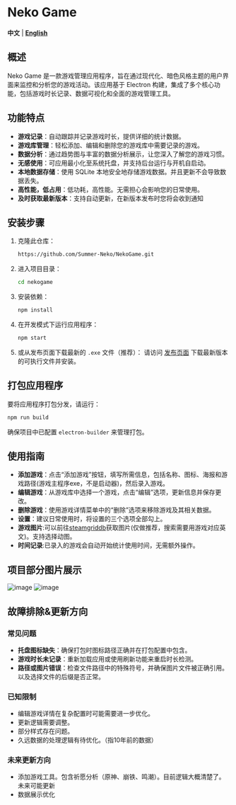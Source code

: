 # Neko Game

**中文** | **[English](README-en.md)** 

## 概述
Neko Game 是一款游戏管理应用程序，旨在通过现代化、暗色风格主题的用户界面来监控和分析您的游戏活动。该应用基于 Electron 构建，集成了多个核心功能，包括游戏时长记录、数据可视化和全面的游戏管理工具。

## 功能特点
- **游戏记录**：自动跟踪并记录游戏时长，提供详细的统计数据。
- **游戏库管理**：轻松添加、编辑和删除您的游戏库中需要记录的游戏。
- **数据分析**：通过趋势图与丰富的数据分析展示，让您深入了解您的游戏习惯。
- **无感使用**：可应用最小化至系统托盘，并支持后台运行与开机自启动。
- **本地数据存储**：使用 SQLite 本地安全地存储游戏数据。并且更新不会导致数据丢失。
- **高性能，低占用**：低功耗，高性能。无需担心会影响您的日常使用。
- **及时获取最新版本**：支持自动更新，在新版本发布时您将会收到通知

## 安装步骤
1. 克隆此仓库：
   ```bash
   https://github.com/Summer-Neko/NekoGame.git
   ```
2. 进入项目目录：
   ```bash
   cd nekogame
   ```
3. 安装依赖：
   ```bash
   npm install
   ```
4. 在开发模式下运行应用程序：
   ```bash
   npm start
   ```
5. 或从发布页面下载最新的 `.exe` 文件（推荐）：
   请访问 [发布页面](https://github.com/Summer-Neko/NekoGame/releases) 下载最新版本的可执行文件并安装。

## 打包应用程序
要将应用程序打包分发，请运行：
```bash
npm run build
```
确保项目中已配置 `electron-builder` 来管理打包。

## 使用指南
- **添加游戏**：点击“添加游戏”按钮，填写所需信息，包括名称、图标、海报和游戏路径(游戏主程序exe，不是启动器)，然后录入游戏。
- **编辑游戏**：从游戏库中选择一个游戏，点击“编辑”选项，更新信息并保存更改。
- **删除游戏**：使用游戏详情菜单中的“删除”选项来移除游戏及其相关数据。
- **设置**：建议日常使用时，将设置的三个选项全部勾上。
- **游戏图片**:可以前往[steamgriddb](https://www.steamgriddb.com/)获取图片(仅做推荐，搜索需要用游戏对应英文)。支持选择动图。
- **时间记录**:已录入的游戏会自动开始统计使用时间，无需额外操作。

## 项目部分图片展示
![image](https://github.com/user-attachments/assets/0778ddec-fd26-49a6-924b-97462f92a490)
![image](https://github.com/user-attachments/assets/22ed4f17-d7c2-46b3-b8d2-f65610fc90eb)



## 故障排除&更新方向
### 常见问题
- **托盘图标缺失**：确保打包时图标路径正确并在打包配置中包含。
- **游戏时长未记录**：重新加载应用或使用刷新功能来重启时长检测。
- **路径或图片错误**：检查文件路径中的特殊符号，并确保图片文件被正确引用。以及选择文件的后缀是否正常。

### 已知限制
- 编辑游戏详情在复杂配置时可能需要进一步优化。
- 更新逻辑需要调整。
- 部分样式存在问题。
- 久远数据的处理逻辑有待优化。（指10年前的数据）

### 未来更新方向
- 添加游戏工具。包含祈愿分析（原神、崩铁、鸣潮）。目前逻辑大概清楚了。未来可能更新
- 数据展示优化


